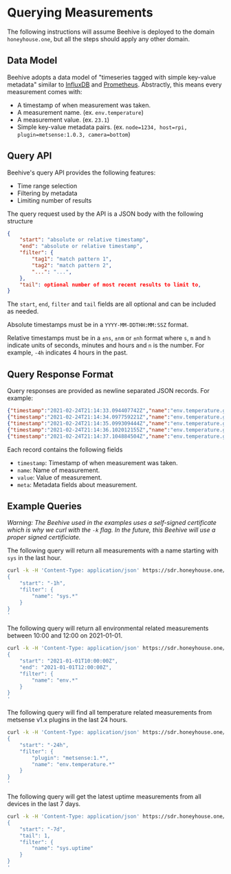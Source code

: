 # Querying Measurements

The following instructions will assume Beehive is deployed to the domain `honeyhouse.one`, but all the steps should apply any other domain.

## Data Model

Beehive adopts a data model of "timeseries tagged with simple key-value metadata" similar to [InfluxDB](https://www.influxdata.com/products/influxdb/) and [Prometheus](https://prometheus.io). Abstractly, this means every measurement comes with:

* A timestamp of when measurement was taken.
* A measurement name. (ex. `env.temperature`)
* A measurement value. (ex. `23.1`)
* Simple key-value metadata pairs. (ex. `node=1234, host=rpi, plugin=metsense:1.0.3, camera=bottom`)

## Query API

Beehive's query API provides the following features:

* Time range selection
* Filtering by metadata
* Limiting number of results

The query request used by the API is a JSON body with the following structure

```json
{
    "start": "absolute or relative timestamp",
    "end": "absolute or relative timestamp",
    "filter": {
        "tag1": "match pattern 1",
        "tag2": "match pattern 2",
        "...": "...",
    },
    "tail": optional number of most recent results to limit to,
}
```

The `start`, `end`, `filter` and `tail` fields are all optional and can be included as needed.

Absolute timestamps must be in a `YYYY-MM-DDTHH:MM:SSZ` format.

Relative timestamps must be in a `±ns`, `±nm` or `±nh` format where `s`, `m` and `h` indicate units of seconds, minutes and hours and `n` is the number. For example, `-4h` indicates 4 hours in the past.

## Query Response Format

Query responses are provided as newline separated JSON records. For example:

```json
{"timestamp":"2021-02-24T21:14:33.094407742Z","name":"env.temperature.gen","value":1.8749457256338125,"meta":{"node":"0000000000000001","plugin":"metsense:1.0.2"}}
{"timestamp":"2021-02-24T21:14:34.097759221Z","name":"env.temperature.gen","value":3.4616782879021497,"meta":{"node":"0000000000000001","plugin":"metsense:1.0.2"}}
{"timestamp":"2021-02-24T21:14:35.099309444Z","name":"env.temperature.gen","value":3.935407701067743,"meta":{"node":"0000000000000001","plugin":"metsense:1.0.2"}}
{"timestamp":"2021-02-24T21:14:36.102012155Z","name":"env.temperature.gen","value":0.660707909927028,"meta":{"node":"0000000000000001","plugin":"metsense:1.0.2"}}
{"timestamp":"2021-02-24T21:14:37.104884504Z","name":"env.temperature.gen","value":0.5932408953781276,"meta":{"node":"0000000000000001","plugin":"metsense:1.0.2"}}
```

Each record contains the following fields

* `timestamp`: Timestamp of when measurement was taken.
* `name`: Name of measurement.
* `value`: Value of measurement.
* `meta`: Metadata fields about measurement.


## Example Queries

_Warning: The Beehive used in the examples uses a self-signed certificate which is why we curl with the `-k` flag. In the future, this Beehive will use a proper signed certificiate._

The following query will return all measurements with a name starting with `sys` in the last hour.

```sh
curl -k -H 'Content-Type: application/json' https://sdr.honeyhouse.one/api/v1/query -d '
{
    "start": "-1h",
    "filter": {
        "name": "sys.*"
    }
}
'
```

The following query will return all environmental related measurements between 10:00 and 12:00 on 2021-01-01.

```sh
curl -k -H 'Content-Type: application/json' https://sdr.honeyhouse.one/api/v1/query -d '
{
    "start": "2021-01-01T10:00:00Z",
    "end": "2021-01-01T12:00:00Z",
    "filter": {
        "name": "env.*"
    }
}
'
```

The following query will find all temperature related measurements from metsense v1.x plugins in the last 24 hours.

```sh
curl -k -H 'Content-Type: application/json' https://sdr.honeyhouse.one/api/v1/query -d '
{
    "start": "-24h",
    "filter": {
        "plugin": "metsense:1.*",
        "name": "env.temperature.*"
    }
}
'
```

The following query will get the latest uptime measurements from all devices in the last 7 days.

```sh
curl -k -H 'Content-Type: application/json' https://sdr.honeyhouse.one/api/v1/query -d '
{
    "start": "-7d",
    "tail": 1,
    "filter": {
        "name": "sys.uptime"
    }
}
'
```

